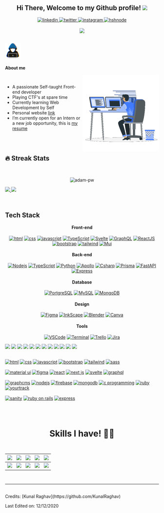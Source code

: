 <div align="center">
        <h2> Hi There, Welcome to my Github profile! <img
                        src="https://github.com/abdoachhoubi/abdoachhoubi/blob/main/gifs/Hi.gif" width="30"></h2>
        <a href="https://linkedin.com/in/abdoachhoubi" target="_blank">
                <img src=https://img.shields.io/badge/linkedin-%2300acee.svg?color=405DE6&style=for-the-badge&logo=linkedin&logoColor=white
                        alt=linkedin style="margin-bottom: 5px;" />
        </a>
        <a href="https://twitter.com/abdo_achhoubi" target="_blank">
                <img src=https://img.shields.io/badge/twitter-%2300acee.svg?color=1DA1F2&style=for-the-badge&logo=twitter&logoColor=white
                        alt=twitter style="margin-bottom: 5px;" />
        </a>
        <a href="https://instagram.com/abdo.achhoubi" target="_blank">
                <img src=https://img.shields.io/badge/instagram-%ff5851db.svg?color=C13584&style=for-the-badge&logo=instagram&logoColor=white
                        alt=instagram style="margin-bottom: 5px;" />
        </a>
        <a href="https://achhoubiplus.hashnode.dev" target="_blank">
                <img src=https://img.shields.io/badge/hashnode-%2300acee.svg?color=2962FF&style=for-the-badge&logo=hashnode&logoColor=white
                        alt=hshnode style="margin-bottom: 5px;" />
        </a>
        <p align="center">
                <a href="https://github.com/DenverCoder1/readme-typing-svg"><img
                                src="https://readme-typing-svg.herokuapp.com?font=Ubuntu&color=red&size=30&center=true&vCenter=true&width=600&height=100&lines=Coder..&hearts;++;Front-End+Developer,;Back+End+Developer,;Cloud+Science+Student,;Active+Learner/Researcher,;Love+to+learn+new+stuffs..<3"></a>
        </p>
</div>

## <picture><img src="https://github.com/0xAbdulKhalid/0xAbdulKhalid/raw/main/assets/mdImages/about_me.gif" width=50px>

</picture> **About me**

<picture> <img align="right"
                src="https://github.com/0xAbdulKhalid/0xAbdulKhalid/raw/main/assets/mdImages/Right_Side.gif"
                width=250px>
</picture>

<br>

- A passionate Self-taught Front-end developer
- Playing CTF's at spare time
- Currently learning Web Development by Self
- Personal website [link](https://www.0xabdulkhalid.ml)
- I’m currently open for an Intern or a new job opportunity, this is [my resume](https://read.cv/0xabdulkhalid)

<br><br>

## 🔥 Streak Stats

<br>
<p align="center"><img align="center"
                src="https://github-readme-stats.vercel.app/api/top-langs?username=KomuraAK&show_icons=true&hide_border=true&locale=en&bg_color=0d1117&text_color=ffffff&layout=compact"
                alt="adam-pw" bg_color=#808080 /></p>
<p align="left">
        <a href="https://abhigyantrips.dev/">
                <img width="49.5%"
                        src="https://github-readme-stats.vercel.app/api?username=KomuraAK&show_icons=true&theme=algolia&hide_border=true" />
                <img width="49.5%"
                        src="https://github-readme-streak-stats.herokuapp.com/?user=KomuraAK&theme=algolia&hide_border=true" />
        </a>
</p>
<br>

## Tech Stack

<div align="center">
        <h4>Front-end</h4>
        <a margin="10" href="https://developer.mozilla.org/en-US/docs/Web/HTML" target="_blank"><img width='30'
                        margin="10px" src="https://github.com/abdoachhoubi/abdoachhoubi/blob/main/svgs/html.svg"
                        alt="html"></a>
        <a margin="10" href="https://developer.mozilla.org/en-US/docs/Web/CSS" target="_blank"><img margin="10px"
                        width='30' src="https://github.com/abdoachhoubi/abdoachhoubi/blob/main/svgs/css.svg"
                        alt="css"></a>
        <a margin="10" href="https://developer.mozilla.org/en-US/docs/Web/JavaScript" target="_blank"><img margin="10px"
                        width='30' src="https://github.com/abdoachhoubi/abdoachhoubi/blob/main/svgs/javascript.svg"
                        alt="javascript"></a>
        <a margin="10" href="https://sass-lang.com" target="_blank"><img margin="10px" width='30'
                        src="https://upload.wikimedia.org/wikipedia/commons/thumb/4/4c/Typescript_logo_2020.svg/512px-Typescript_logo_2020.svg.png?20221110153201"
                        alt="TypeScript"></a>
        <a margin="10" href="https://sass-lang.com" target="_blank"><img margin="10px" width='30'
                        src="https://github.com/abdoachhoubi/abdoachhoubi/blob/main/svgs/svelte.svg" alt="Svelte"></a>
        <a margin="10" href="https://sass-lang.com" target="_blank"><img margin="10px" width='30'
                        src="https://github.com/abdoachhoubi/abdoachhoubi/blob/main/svgs/graphql.svg" alt="GraphQL"></a>
        <a margin="10" href="https://sass-lang.com" target="_blank"><img margin="10px" width='30'
                        src="https://github.com/abdoachhoubi/abdoachhoubi/blob/main/svgs/react.svg" alt="ReactJS"></a>
        <a margin="10" href="https://getbootstrap.com" target="_blank"><img margin="10px" width='30'
                        src="https://github.com/abdoachhoubi/abdoachhoubi/blob/main/svgs/bootstrap.svg"
                        alt="bootstrap"></a>
        <a margin="10" href="https://tailwindcss.com" target="_blank"><img margin="10px" width='30'
                        src="https://github.com/abdoachhoubi/abdoachhoubi/blob/main/svgs/tailwind.svg"
                        alt="tailwind"></a>
        <a margin="10" href="https://sass-lang.com" target="_blank"><img margin="10px" width='30'
                        src="https://github.com/abdoachhoubi/abdoachhoubi/blob/main/svgs/materialui.svg" alt="Mui"></a>
</div>
<div align="center">
        <h4>Back-end</h4>
        <a margin="10" href="https://sass-lang.com" target="_blank"><img margin="10px" width='30'
                        src="https://github.com/abdoachhoubi/abdoachhoubi/blob/main/svgs/nodejs.svg" alt="Nodejs"></a>
        <a margin="10" href="https://sass-lang.com" target="_blank"><img margin="10px" width='30'
                        src="https://upload.wikimedia.org/wikipedia/commons/thumb/4/4c/Typescript_logo_2020.svg/512px-Typescript_logo_2020.svg.png?20221110153201"
                        alt="TypeScript"></a>
        <a margin="10" href="https://sass-lang.com" target="_blank"><img margin="10px" width='30'
                        src="https://github.com/MarikIshtar007/MarikIshtar007/blob/master/images/python2.png"
                        alt="Python"></a>
        <a margin="10" href="https://sass-lang.com" target="_blank"><img margin="10px" width='32'
                        src="https://global.discourse-cdn.com/business5/uploads/apollographql/original/1X/25bd5104d61020fe4dc0777a5919cd009bca633e.png"
                        alt="Apollo"></a>
        <a margin="10" href="https://sass-lang.com" target="_blank"><img margin="10px" width='30'
                        src="https://seeklogo.com/images/C/c-sharp-c-logo-02F17714BA-seeklogo.com.png" alt="Csharp"></a>
        <a margin="10" href="https://sass-lang.com" target="_blank"><img margin="10px" width='30'
                        src="https://cdn.freelogovectors.net/wp-content/uploads/2022/01/prisma_logo-freelogovectors.net_-330x400.png"
                        alt="Prisma"></a>
        <a margin="10" href="https://sass-lang.com" target="_blank"><img margin="10px" width='30'
                        src="https://cdn.worldvectorlogo.com/logos/fastapi-1.svg" alt="FastAPI"></a>
        <a margin="10" href="https://sass-lang.com" target="_blank"><img margin="10px" width='85'
                        src="https://github.com/abdoachhoubi/abdoachhoubi/blob/main/svgs/express.svg" alt="Express"></a>
</div>

<div align="center">
        <h4>Database</h4>
        <a margin="10" href="https://sass-lang.com" target="_blank"><img margin="10px" width='30'
                        src="https://www.vectorlogo.zone/logos/postgresql/postgresql-icon.svg" alt="PortgreSQL"></a>
        <a margin="10" href="https://sass-lang.com" target="_blank"><img margin="10px" width='30'
                        src="https://github.com/MarikIshtar007/MarikIshtar007/blob/master/images/sql.svg"
                        alt="MySQL"></a>
        <a margin="10" href="https://sass-lang.com" target="_blank"><img margin="10px" width='30'
                        src="https://github.com/abdoachhoubi/abdoachhoubi/blob/main/svgs/mongodb.svg" alt="MongoDB"></a>
</div>

<div align="center">
        <h4>Design</h4>
                <a margin="10" href="https://sass-lang.com" target="_blank"><img margin="10px" width='15'
                        src="https://github.com/abdoachhoubi/abdoachhoubi/blob/main/svgs/figma.svg" alt="Figma"></a>
        <a margin="10" href="https://sass-lang.com" target="_blank"><img margin="10px" width='30'
                        src="https://upload.wikimedia.org/wikipedia/commons/thumb/0/0e/Inkscape_logo_2.svg/120px-Inkscape_logo_2.svg.png" alt="InkScape"></a>
        <a margin="10" href="https://sass-lang.com" target="_blank"><img margin="10px" width='30'
                        src="https://upload.wikimedia.org/wikipedia/commons/thumb/0/0c/Blender_logo_no_text.svg/120px-Blender_logo_no_text.svg.png"
                        alt="Blender"></a>
                        <a margin="10" href="https://sass-lang.com" target="_blank"><img margin="10px" width='30'
                        src="https://cdn.worldvectorlogo.com/logos/canva-1.svg"
                        alt="Canva"></a>

</div>

<div align="center">
        <h4>Tools</h4>
        <a margin="10" href="https://sass-lang.com" target="_blank"><img margin="10px" width='30'
                        src="https://code.visualstudio.com/assets/images/code-stable.png" alt="VSCode"></a>
                        <a margin="10" href="https://sass-lang.com" target="_blank"><img margin="10px" width='30'
                        src="https://img.icons8.com/color/512/console.png" alt="Terminal"></a>
        <a margin="10" href="https://sass-lang.com" target="_blank"><img margin="10px" width='30'
                        src="https://www.vectorlogo.zone/logos/trello/trello-icon.svg"
                        alt="Trello"></a>
        <a margin="10" href="https://sass-lang.com" target="_blank"><img margin="10px" width='30'
                        src="https://cdn.worldvectorlogo.com/logos/jira-3.svg" alt="Jira"></a>
</div>

<img src='https://github.com/abdoachhoubi/abdoachhoubi/blob/main/svgs/html.svg' width='30' /> <img
        src='https://github.com/abdoachhoubi/abdoachhoubi/blob/main/svgs/css.svg' width='30' /> <img
        src='https://github.com/MarikIshtar007/MarikIshtar007/blob/master/images/js.svg' width='30' /> <img
        src='https://upload.wikimedia.org/wikipedia/commons/thumb/4/4c/Typescript_logo_2020.svg/512px-Typescript_logo_2020.svg.png?20221110153201'
        width='30' /> <img src='https://github.com/abdoachhoubi/abdoachhoubi/blob/main/svgs/nodejs.svg' width='30' />
<img src='https://seeklogo.com/images/C/c-sharp-c-logo-02F17714BA-seeklogo.com.png' width='30' /> <img
        src='https://github.com/MarikIshtar007/MarikIshtar007/blob/master/images/python2.png' height='30' /> <img
        src='https://github.com/MarikIshtar007/MarikIshtar007/blob/master/images/sql.svg' width='30' /> <img
        src='https://github.com/MarikIshtar007/MarikIshtar007/blob/master/images/git.svg' width='30' /> <img
        src='https://github.com/abdoachhoubi/abdoachhoubi/blob/main/svgs/react.svg' width='30' /> <img
        src='https://github.com/abdoachhoubi/abdoachhoubi/blob/main/svgs/bootstrap.svg' width='33' /> <img
        src='https://github.com/MarikIshtar007/MarikIshtar007/blob/master/images/django.svg' height='40' />

<br />
<a margin="10" href="https://developer.mozilla.org/en-US/docs/Web/HTML" target="_blank"><img width='30' margin="10px"
                src="https://github.com/abdoachhoubi/abdoachhoubi/blob/main/svgs/html.svg" alt="html"></a>
<a margin="10" href="https://developer.mozilla.org/en-US/docs/Web/CSS" target="_blank"><img margin="10px" width='30'
                src="https://github.com/abdoachhoubi/abdoachhoubi/blob/main/svgs/css.svg" alt="css"></a>
<a margin="10" href="https://developer.mozilla.org/en-US/docs/Web/JavaScript" target="_blank"><img margin="10px"
                width='30' src="https://github.com/abdoachhoubi/abdoachhoubi/blob/main/svgs/javascript.svg"
                alt="javascript"></a>
<a margin="10" href="https://getbootstrap.com" target="_blank"><img margin="10px" width='30'
                src="https://github.com/abdoachhoubi/abdoachhoubi/blob/main/svgs/bootstrap.svg" alt="bootstrap"></a>
<a margin="10" href="https://tailwindcss.com" target="_blank"><img margin="10px" width='30'
                src="https://github.com/abdoachhoubi/abdoachhoubi/blob/main/svgs/tailwind.svg" alt="tailwind"></a>
<a margin="10" href="https://sass-lang.com" target="_blank"><img margin="10px" width='30'
                src="https://github.com/abdoachhoubi/abdoachhoubi/blob/main/svgs/sass.svg" alt="sass"></a>
<br />
<br />
<a margin="10" href="https://mui.com" target="_blank"><img margin="10px" width='30'
                src="https://github.com/abdoachhoubi/abdoachhoubi/blob/main/svgs/materialui.svg" alt="material ui"></a>
<a margin="10" href="https://figma.com" target="_blank"><img margin="10px" width='30'
                src="https://github.com/abdoachhoubi/abdoachhoubi/blob/main/svgs/figma.svg" alt="figma"></a>
<a margin="10" href="https://reactjs.org" target="_blank"><img margin="10px" width='30'
                src="https://github.com/abdoachhoubi/abdoachhoubi/blob/main/svgs/react.svg" alt="react"></a>
<a margin="10" href="https://nextjs.org" target="_blank"><img margin="10px" width='30'
                src="https://github.com/abdoachhoubi/abdoachhoubi/blob/main/svgs/nextjs.svg" alt="next js"></a>
<a margin="10" href="https://svelte.dev" target="_blank"><img margin="10px" width='30'
                src="https://github.com/abdoachhoubi/abdoachhoubi/blob/main/svgs/svelte.svg" alt="svelte"></a>
<a margin="10" href="https://graphql.org" target="_blank"><img margin="10px" width='30'
                src="https://github.com/abdoachhoubi/abdoachhoubi/blob/main/svgs/graphql.svg" alt="graphql"></a>
<br />
<br />
<a margin="10" href="https://graphcms.com" target="_blank"><img margin="10px" width='30'
                src="https://github.com/abdoachhoubi/abdoachhoubi/blob/main/svgs/graphcms.svg" alt="graphcms"></a>
<a margin="10" href="https://nodejs.org" target="_blank"><img margin="10px" width='30'
                src="https://github.com/abdoachhoubi/abdoachhoubi/blob/main/svgs/nodejs.svg" alt="nodejs"></a>
<a margin="10" href="https://firebase.google.com" target="_blank"><img margin="10px" width='30'
                src="https://github.com/abdoachhoubi/abdoachhoubi/blob/main/svgs/firebase.svg" alt="firebase"></a>
<a margin="10" href="https://mongodb.com" target="_blank"><img margin="10px" width='30'
                src="https://github.com/abdoachhoubi/abdoachhoubi/blob/main/svgs/mongodb.svg" alt="mongodb"></a>
<a margin="10" href="https://devdocs.io/c/" target="_blank"><img margin="10px" width='30'
                src="https://github.com/abdoachhoubi/abdoachhoubi/blob/main/svgs/c.svg" alt="c programming"></a>
<a margin="10" href="https://www.ruby-lang.org" target="_blank"><img margin="10px" width='30'
                src="https://github.com/abdoachhoubi/abdoachhoubi/blob/main/svgs/ruby.svg" alt="ruby"></a>
<a margin="10" href="https://www.jetbrains.com/youtrack/" target="_blank"><img margin="10px" width='30'
                src="https://github.com/abdoachhoubi/abdoachhoubi/blob/main/svgs/yourtrack.svg" alt="yourtrack"></a>
<br />
<br />
<a margin="10" href="https://sanity.io" target="_blank"><img margin="10px" height="40"
                src="https://github.com/abdoachhoubi/abdoachhoubi/blob/main/svgs/sanity.svg" alt="sanity"></a>
<a margin="10" href="https://rubyonrails.org" target="_blank"><img margin="10px" height="40"
                src="https://github.com/abdoachhoubi/abdoachhoubi/blob/main/svgs/rails.svg" alt="ruby on rails"></a>
<a margin="10" href="https://expressjs.com" target="_blank"><img margin="10px" height="40"
                src="https://github.com/abdoachhoubi/abdoachhoubi/blob/main/svgs/express.svg" alt="express"></a>
</div>
<br />
<br />

<br />
<br />

<h1 align="center">Skills I have! 🤸‍♂</h1>
<Br>

|![](https://img.shields.io/badge/Machine%20Learning-brightgreen?style=for-the-badge)|![](https://img.shields.io/badge/ML-Supervized%20Learning-brightgreen?style=for-the-badge)|![](https://img.shields.io/badge/ML-Unsupervized%20Learning-brightgreen?style=for-the-badge)|![](https://img.shields.io/badge/Web%20Scraping-red?style=for-the-badge)|![](https://img.shields.io/badge/Dashboards-red?style=for-the-badge)|
|---|---|---|---|---|
|![](https://img.shields.io/badge/Data%20Science-blue?style=for-the-badge)|![](https://img.shields.io/badge/DS-Data%20Cleaning-blue?style=for-the-badge)|![](https://img.shields.io/badge/DS-Data%20Analysis-blue?style=for-the-badge)|![](https://img.shields.io/badge/DS-Data%20Visualization-blue?style=for-the-badge)|![](https://img.shields.io/badge/And%20More!-yellow?style=for-the-badge)|

<Br>
<hr>
<Br>
Credits: [Kunal Raghav](https://github.com/KunalRaghav)

Last Edited on: 12/12/2020
